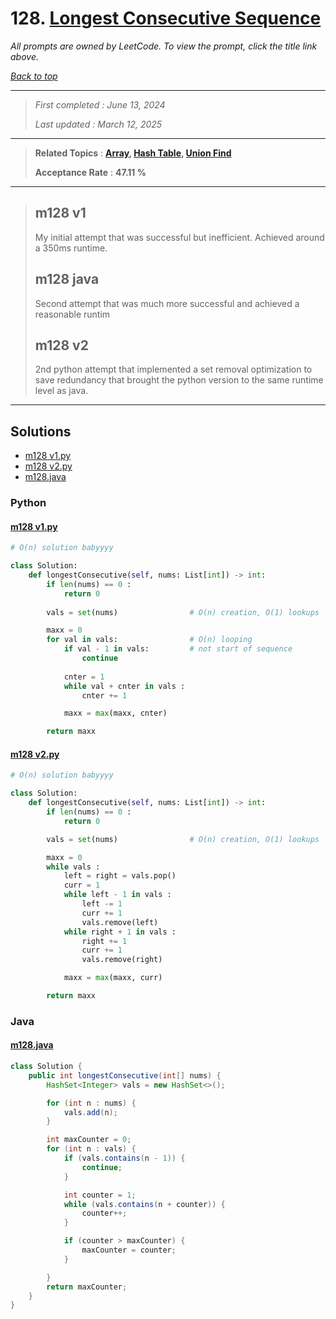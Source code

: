 # 128. [Longest Consecutive Sequence](<https://leetcode.com/problems/longest-consecutive-sequence>)

*All prompts are owned by LeetCode. To view the prompt, click the title link above.*

*[Back to top](<../README.md>)*

------

> *First completed : June 13, 2024*
>
> *Last updated : March 12, 2025*

------

> **Related Topics** : **[Array](<by_topic/Array.md>), [Hash Table](<by_topic/Hash Table.md>), [Union Find](<by_topic/Union Find.md>)**
>
> **Acceptance Rate** : **47.11 %**

------

> ## m128 v1
> 
> My initial attempt that was successful but inefficient. Achieved around a 350ms runtime.
> 
> ## m128 java
> 
> Second attempt that was much more successful and achieved a reasonable runtim
> 
> ## m128 v2
> 
> 2nd python attempt that implemented a set removal optimization to save redundancy that brought the python version to the same runtime level as java.
> 

------

## Solutions

- [m128 v1.py](<../my-submissions/m128 v1.py>)
- [m128 v2.py](<../my-submissions/m128 v2.py>)
- [m128.java](<../my-submissions/m128.java>)
### Python
#### [m128 v1.py](<../my-submissions/m128 v1.py>)
```Python
# O(n) solution babyyyy

class Solution:
    def longestConsecutive(self, nums: List[int]) -> int:
        if len(nums) == 0 :
            return 0
        
        vals = set(nums)                # O(n) creation, O(1) lookups

        maxx = 0
        for val in vals:                # O(n) looping
            if val - 1 in vals:         # not start of sequence
                continue
            
            cnter = 1
            while val + cnter in vals :
                cnter += 1

            maxx = max(maxx, cnter)

        return maxx

```

#### [m128 v2.py](<../my-submissions/m128 v2.py>)
```Python
# O(n) solution babyyyy

class Solution:
    def longestConsecutive(self, nums: List[int]) -> int:
        if len(nums) == 0 :
            return 0

        vals = set(nums)                # O(n) creation, O(1) lookups

        maxx = 0
        while vals :
            left = right = vals.pop()
            curr = 1
            while left - 1 in vals :
                left -= 1
                curr += 1
                vals.remove(left)
            while right + 1 in vals :
                right += 1
                curr += 1
                vals.remove(right)

            maxx = max(maxx, curr)

        return maxx

```

### Java
#### [m128.java](<../my-submissions/m128.java>)
```Java
class Solution {
    public int longestConsecutive(int[] nums) {
        HashSet<Integer> vals = new HashSet<>();

        for (int n : nums) {
            vals.add(n);
        }

        int maxCounter = 0;
        for (int n : vals) {
            if (vals.contains(n - 1)) {
                continue;
            }

            int counter = 1;
            while (vals.contains(n + counter)) {
                counter++;
            }

            if (counter > maxCounter) {
                maxCounter = counter;
            }

        }
        return maxCounter;
    }
}
```

